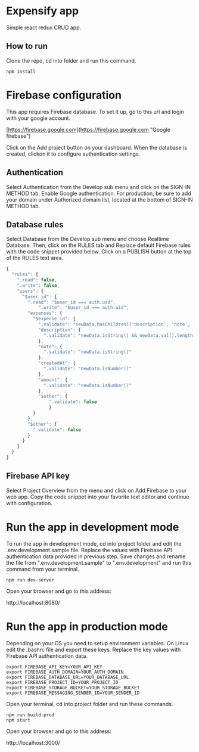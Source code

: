 # Expensify app

Simple react redux CRUD app.

## How to run

Clone the repo, cd into folder and run this command.

```
npm install
```

# Firebase configuration

This app requires Firebase database. To set it up, go to this url and login with your google account.

[https://firebase.google.com](https://firebase.google.com "Google firebase")

Click on the Add project button on your dashboard. When the database is created, clickon it to configure authentication settings.

## Authentication

Select Authentication from the Develop sub menu and click on the SIGN-IN METHOD tab. Enable Google authentication. For production, be sure to add your domain under Authorized domain list, located at the bottom of SIGN-IN METHOD tab.

## Database rules

Select Database from the Develop sub menu and choose Realtime Database. Then, click on the RULES tab and Replace default Firebase rules with the code snippet provided below. Click on a PUBLISH button at the top of the RULES text area.

```javascript
{
  "rules": {
    ".read": false,
    ".write": false,
    "users": {
      "$user_id": {
        ".read": "$user_id === auth.uid",
    		".write": "$user_id === auth.uid",
        "expenses": {
          "$expense_id": {
            ".validate": "newData.hasChildren(['description', 'note', 'createdAt', 'amount'])",
            "description": {
              ".validate": "newData.isString() && newData.val().length > 0"
            },
            "note": {
              ".validate": "newData.isString()"
            },
            "createdAt": {
              ".validate": "newData.isNumber()"
            },
            "amount": {
              ".validate": "newData.isNumber()"
            },
            "$other": {
          		".validate": false
        		}
          }
        },
        "$other": {
          ".validate": false
        }
      }
    }
  }
}
```

## Firebase API key

Select Project Overview from the menu and click on Add Firebase to your web app. Copy the code snippet into your favorite text editor and continue with configuration.

# Run the app in development mode

To run the app in development mode, cd into project folder and edit the .env.development.sample file. Replace the values with Firebase API authentication data provided in previous step. Save changes and rename the file from ".env.development.sample" to ".env.development" and run this command from your terminal.

```
npm run dev-server
```
Open your browser and go to this address:

http://localhost:8080/

# Run the app in production mode

Depending on your OS you need to setup environment variables. On Linux edit the .bashrc file and export these keys. Replace the key values with Firebase API authentication data.

```
export FIREBASE_API_KEY=YOUR_API_KEY
export FIREBASE_AUTH_DOMAIN=YOUR_AUTH_DOMAIN
export FIREBASE_DATABASE_URL=YOUR_DATABASE_URL
export FIREBASE_PROJECT_ID=YOUR_PROJECT_ID
export FIREBASE_STORAGE_BUCKET=YOUR_STORAGE_BUCKET
export FIREBASE_MESSAGING_SENDER_ID=YOUR_SENDER_ID
```

Open your terminal, cd into project folder and run these commands.

```
npm run build:prod
npm start
```

Open your browser and go to this address:

http://localhost:3000/
